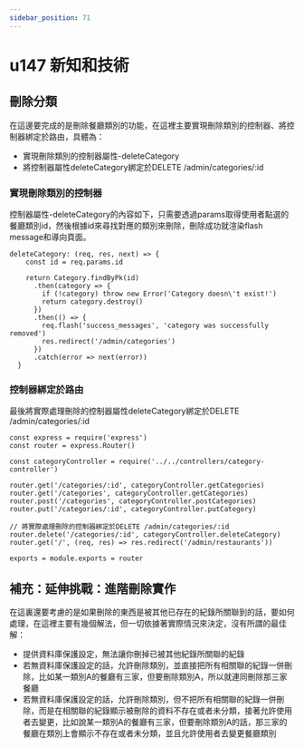 ```yaml
---
sidebar_position: 71
---
```


# u147 新知和技術

## 刪除分類 
在這邊要完成的是刪除餐廳類別的功能，在這裡主要實現刪除類別的控制器、將控制器綁定於路由，具體為：
  - 實現刪除類別的控制器屬性-deleteCategory
  - 將控制器屬性deleteCategory綁定於DELETE /admin/categories/:id

### 實現刪除類別的控制器
控制器屬性-deleteCategory的內容如下，只需要透過params取得使用者點選的餐廳類別id，然後根據id來尋找對應的類別來刪除，刪除成功就渲染flash message和導向頁面。
```
deleteCategory: (req, res, next) => {
    const id = req.params.id

    return Category.findByPk(id)
      .then(category => {
        if (!category) throw new Error('Category doesn\'t exist!')
        return category.destroy()
      })
      .then(() => {
        req.flash('success_messages', 'category was successfully removed')
        res.redirect('/admin/categories')
      })
      .catch(error => next(error))
  }

```

### 控制器綁定於路由
最後將實際處理刪除的控制器屬性deleteCategory綁定於DELETE /admin/categories/:id
```
const express = require('express')
const router = express.Router()

const categoryController = require('../../controllers/category-controller')

router.get('/categories/:id', categoryController.getCategories)
router.get('/categories', categoryController.getCategories)
router.post('/categories', categoryController.postCategories)
router.put('/categories/:id', categoryController.putCategory)

// 將實際處理刪除的控制器綁定於DELETE /admin/categories/:id
router.delete('/categories/:id', categoryController.deleteCategory)
router.get('/', (req, res) => res.redirect('/admin/restaurants'))

exports = module.exports = router
```


## 補充：延伸挑戰：進階刪除實作
在這裏還要考慮的是如果刪除的東西是被其他已存在的紀錄所關聯到的話，要如何處理，在這裡主要有幾個解法，但一切依據著實際情況來決定，沒有所謂的最佳解：
  - 提供資料庫保護設定，無法讓你刪掉已被其他紀錄所關聯的紀錄
  - 若無資料庫保護設定的話，允許刪除類別，並直接把所有相關聯的紀錄一併刪除，比如某一類別A的餐廳有三家，但要刪除類別A，所以就連同刪除那三家餐廳
  - 若無資料庫保護設定的話，允許刪除類別，但不把所有相關聯的紀錄一併刪除，而是在相關聯的紀錄顯示被刪除的資料不存在或者未分類，接著允許使用者去變更，比如說某一類別A的餐廳有三家，但要刪除類別A的話，那三家的餐廳在類別上會顯示不存在或者未分類，並且允許使用者去變更餐廳類別

